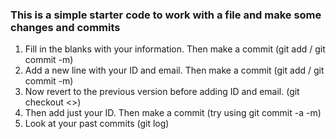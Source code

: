 ### This is a simple starter code to work with a file and make some changes and commits

1. Fill in the blanks with your information. Then make a commit (git add / git commit -m)
2. Add a new line with your ID and email. Then make a commit (git add / git commit -m)
3. Now revert to the previous version before adding ID and email. (git checkout <>)
4. Then add just your ID. Then make a commit (try using git commit -a -m)
5. Look at your past commits (git log)
